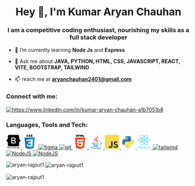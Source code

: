 <h1 align="center">Hey 👋, I'm Kumar Aryan Chauhan</h1>
<h3 align="center">I am a competitive coding enthusiast, nourishing my skills as a full stack developer</h3>

- 🌱 I’m currently learning **Node Js** and **Express**


- 💬 Ask me about **JAVA, PYTHON, HTML, CSS, JAVASCRIPT, REACT, VITE, BOOTSTRAP, TAILWIND**

- 📫 reach me at **aryanchauhan2401@gmail.com**

<h3 align="left">Connect with me:</h3>
<p align="left">
<a href="https://www.linkedin.com/in/kumar-aryan-chauhan-a1b7051b8" target="blank"><img align="center" src="https://raw.githubusercontent.com/rahuldkjain/github-profile-readme-generator/master/src/images/icons/Social/linked-in-alt.svg" alt="https://www.linkedin.com/in/kumar-aryan-chauhan-a1b7051b8" height="30" width="40" /></a>
</p>

<h3 align="left">Languages, Tools and Tech:</h3>
<p align="left"> <a href="https://getbootstrap.com" target="_blank" rel="noreferrer"> <img src="https://raw.githubusercontent.com/devicons/devicon/master/icons/bootstrap/bootstrap-plain-wordmark.svg" alt="bootstrap" width="40" height="40"/> </a> 
<a href="https://www.w3schools.com/css/" target="_blank" rel="noreferrer"> <img src="https://raw.githubusercontent.com/devicons/devicon/master/icons/css3/css3-original-wordmark.svg" alt="css3" width="40" height="40"/> </a> 
<a href="https://www.figma.com/" target="_blank" rel="noreferrer"> <img src="https://www.vectorlogo.zone/logos/figma/figma-icon.svg" alt="figma" width="40" height="40"/> </a>  
<a href="https://git-scm.com/" target="_blank" rel="noreferrer"> <img src="https://www.vectorlogo.zone/logos/git-scm/git-scm-icon.svg" alt="git" width="40" height="40"/> </a> 
<a href="https://www.w3.org/html/" target="_blank" rel="noreferrer"> <img src="https://raw.githubusercontent.com/devicons/devicon/master/icons/html5/html5-original-wordmark.svg" alt="html5" width="40" height="40"/> </a> 
<a href="https://www.java.com" target="_blank" rel="noreferrer"> <img src="https://raw.githubusercontent.com/devicons/devicon/master/icons/java/java-original.svg" alt="java" width="40" height="40"/> </a> 
<a href="https://developer.mozilla.org/en-US/docs/Web/JavaScript" target="_blank" rel="noreferrer"> <img src="https://raw.githubusercontent.com/devicons/devicon/master/icons/javascript/javascript-original.svg" alt="javascript" width="40" height="40"/> </a> 
<a href="https://www.python.org" target="_blank" rel="noreferrer"> <img src="https://raw.githubusercontent.com/devicons/devicon/master/icons/python/python-original.svg" alt="python" width="40" height="40"/> </a> 
<a href="https://reactjs.org/" target="_blank" rel="noreferrer"> <img src="https://raw.githubusercontent.com/devicons/devicon/master/icons/react/react-original-wordmark.svg" alt="react" width="40" height="40"/> </a> 
<a href="https://tailwindcss.com/" target="_blank" rel="noreferrer"> <img src="https://img.icons8.com/?size=512&id=CIAZz2CYc6Kc&format=png" alt="tailwind" width="40" height="40"/> </a>
<a href="https://nodejs.org/en" target="_blank" rel="noreferrer"> <img src="https://img.icons8.com/?size=512&id=hsPbhkOH4FMe&format=png" alt="NodeJS" width="40" height="40"/> </a>
<a href="https://vitejs.dev/" target="_blank" rel="noreferrer"> <img src="https://upload.wikimedia.org/wikipedia/commons/thumb/f/f1/Vitejs-logo.svg/615px-Vitejs-logo.svg.png?20220412224743" alt="NodeJS" width="40" height="40"/> </a>

<p><img align="left" src="https://github-readme-stats.vercel.app/api/top-langs?username=aryan-rajput1&show_icons=true&locale=en&layout=compact" alt="aryan-rajput1" /></p>

<p>&nbsp;<img align="center" src="https://github-readme-stats.vercel.app/api?username=aryan-rajput1&show_icons=true&locale=en" alt="aryan-rajput1" /></p>

<p><img align="center" src="https://github-readme-streak-stats.herokuapp.com/?user=aryan-rajput1&" alt="aryan-rajput1" /></p>
